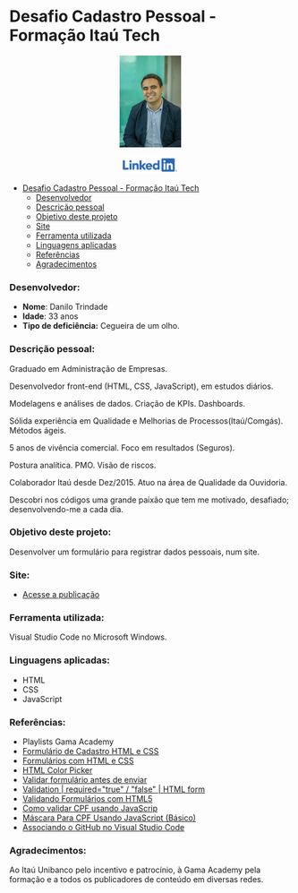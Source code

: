 # Desafio Cadastro Pessoal - Formação Itaú Tech

<p style="text-align: center">
 <img alt="Danilo Trindade" src="assets/imagens/danilo.jpg" height="164px" />
</p>

<p style="text-align: center">
 <a href="https://www.linkedin.com/in/danilo-trindade-b19b93131/">
  <img alt="Linkedin" src="assets/imagens/LinkedIn2.png" height="30px" />
 </a>
</p>

- [Desafio Cadastro Pessoal - Formação Itaú Tech](#desafio-cadastro-pessoal---formação-itaú-tech)
    - [Desenvolvedor](#desenvolvedor)
    - [Descrição pessoal](#descrição-pessoal)
    - [Objetivo deste projeto](#objetivo-deste-projeto)
    - [Site](#site)
    - [Ferramenta utilizada](#ferramenta-utilizada)
    - [Linguagens aplicadas](#linguagens-aplicadas)
    - [Referências](#referências)
    - [Agradecimentos](#agradecimentos)

### Desenvolvedor:

- **Nome**: Danilo Trindade
- **Idade**: 33 anos
- **Tipo de deficiência:** Cegueira de um olho.

### Descrição pessoal:

Graduado em Administração de Empresas. 

Desenvolvedor front-end (HTML, CSS, JavaScript), em estudos diários. 

Modelagens e análises de dados. Criação de KPIs. Dashboards. 

Sólida experiência em Qualidade e Melhorias de Processos(Itaú/Comgás). Métodos ágeis. 

5 anos de vivência comercial. Foco em resultados (Seguros). 

Postura analítica. PMO. Visão de riscos. 

Colaborador Itaú desde Dez/2015. Atuo na área de Qualidade da Ouvidoria.

Descobri nos códigos uma grande paixão que tem me motivado, desafiado; desenvolvendo-me a cada dia. 

### Objetivo deste projeto:

Desenvolver um formulário para registrar dados pessoais, num site.

### Site:

- [Acesse a publicação](https://desafioindividual-danilo-trindade-itau.netlify.app/) 

### Ferramenta utilizada:

Visual Studio Code no Microsoft Windows.

### Linguagens aplicadas: 

- HTML
- CSS
- JavaScript

### Referências:

- Playlists Gama Academy
- [Formulário de Cadastro HTML e CSS](https://www.youtube.com/watch?v=6TlHMjUg6r4)
- [Formulários com HTML e CSS](https://www.youtube.com/watch?v=wwqOJ2o84S4)
- [HTML Color Picker](https://www.w3schools.com/colors/colors_picker.asp)
- [Validar formulário antes de enviar](https://pt.stackoverflow.com/questions/221066/validar-formul%C3%A1rio-antes-de-enviar)
- [Validation | required="true" / "false" | HTML form](https://stackoverflow.com/questions/48651166/validation-required-true-false-html-form/48651305)
- [Validando Formulários com HTML5](https://www.devmedia.com.br/html5-validator-validando-formularios-com-html5/28785)
- [Como validar CPF usando JavaScrip](https://www.youtube.com/watch?v=2RKg5XIQCHQ)
- [Máscara Para CPF Usando JavaScript (Básico)](https://www.youtube.com/watch?v=bCxTRGXJhJc)
- [Associando o GitHub no Visual Studio Code](https://www.youtube.com/watch?v=peGUkhXD3Vw)

### Agradecimentos:

Ao Itaú Unibanco pelo incentivo e patrocínio, à Gama Academy pela formação e a todos os publicadores de conteúdo em diversas redes. 
